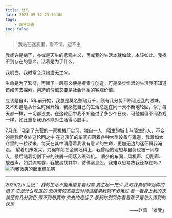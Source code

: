 ```yaml
---
title: 廿八
date: 2023-09-12 23:19:00
tags:
    - 胡言乱语
toc: false
---
```


> 我站在迷雾里，看不清，迈不出

我或许是病了，亦或是天生的悲观主义，再或我的生活本就如此，本该如此。我找不到存在的意义，活着是为了什么。

我明白，我时常会深陷虚无主义。

生命是为了繁衍，再赋予一层意义便是探索与创造。可是举步维艰的生活我不知道该如何去探索，创造的价值又要是社会体系的客观价值。

应该是自4，5年前开始，我总是莫名愁绪万千，颇有几分剪不断理还乱的滋味。又不知道是从什么时候开始，我感觉自己的生活总是在同一天不断地轮回，似乎每天都一样，一切都没变。在这轮回中我不知道过了多少个日夜，可他偏偏不同游戏一样，如此重复我仍不能对生活得心应手。

7月底，我到了东营的一家机械厂实习，独自一人，陌生的城市与陌生的人，不变的是我仍身处这轮回之中
在这凄旷的车间布落着各种大型设备与辊道，我渺如太仓里的一粒稊米。每天在其中消磨着我没有意义的生命，更加无边的迷茫将我淹没。
望着机床发呆，刀锯车削在金属坯料上，我曾经的理想与自负也被一同卷入，最后随着切割下来的铁屑一同落入碾碎机。
嘈杂的车间，风机声、切割声、敲击声，如洪流席卷，我被裹挟其中，彷佛窒息般，我难以思考故我还存在吗？
![向我微笑的起重机吊钩](https://pic1.rpgsky.net/imgcn/moepic/2025/02/05/bbe6e307003bc6b1004cabc127da0152.webp)

---

<div class="circle-black">

2025/2/5 后记：
    *我的生活不能再重复着寂寞 要生起一把火*
    *此时我真想捧起你的奶子 它是什么味道的*
    *无所谓的态度去对待这结果我就不必难过*
    *看一看身上我的衣装还有几分姿色*
    *得不到想要的 失去的走远了*
    *叔叔你别哭你看看孩子是怎么得到的快乐*
<span style="display: block; text-align: right">——赵雷 「难受」 </span>

</div>